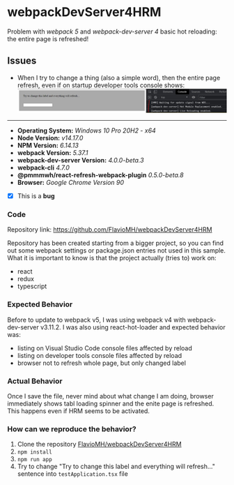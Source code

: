 # webpackDevServer4HRM
Problem with *webpack 5* and *webpack-dev-server 4* basic hot reloading: the entire page is refreshed!

## Issues

- When I try to change a thing (also a simple word), then the entire page refresh, even if on startup developer tools console shows:
![screenshot](HRMStartup.jpg)

-----

- **Operating System:** _Windows 10 Pro 20H2 - x64_
- **Node Version:** _v14.17.0_
- **NPM Version:** _6.14.13_
- **webpack Version:** _5.37.1_
- **webpack-dev-server Version:** _4.0.0-beta.3_
- **webpack-cli** _4.7.0_
- **@pmmmwh/react-refresh-webpack-plugin** _0.5.0-beta.8_
- **Browser:** _Google Chrome Version 90_

- [x] This is a **bug**

### Code

Repository link: https://github.com/FlavioMH/webpackDevServer4HRM

Repository has been created starting from a bigger project, so you can find out some webpack settings or package.json entries not used in this sample. What it is important to know is that the project actually (tries to) work on:
- react
- redux
- typescript


### Expected Behavior

Before to update to webpack v5, I was using webpack v4 with webpack-dev-server v3.11.2. I was also using react-hot-loader and expected behavior was:
- listing on Visual Studio Code console files affected by reload
- listing on developer tools console files affected by reload
- browser not to refresh whole page, but only changed label

### Actual Behavior

Once I save the file, never mind about what change I am doing, browser immediately shows tabl loading spinner and the enite page is refreshed.
This happens even if HRM seems to be activated.

### How can we reproduce the behavior?

1. Clone the repository [FlavioMH/webpackDevServer4HRM](https://github.com/FlavioMH/webpackDevServer4HRM)
2. `npm install`
3. `npm run app`
4. Try to change "Try to change this label and everything will refresh..." sentence into `testApplication.tsx` file 
